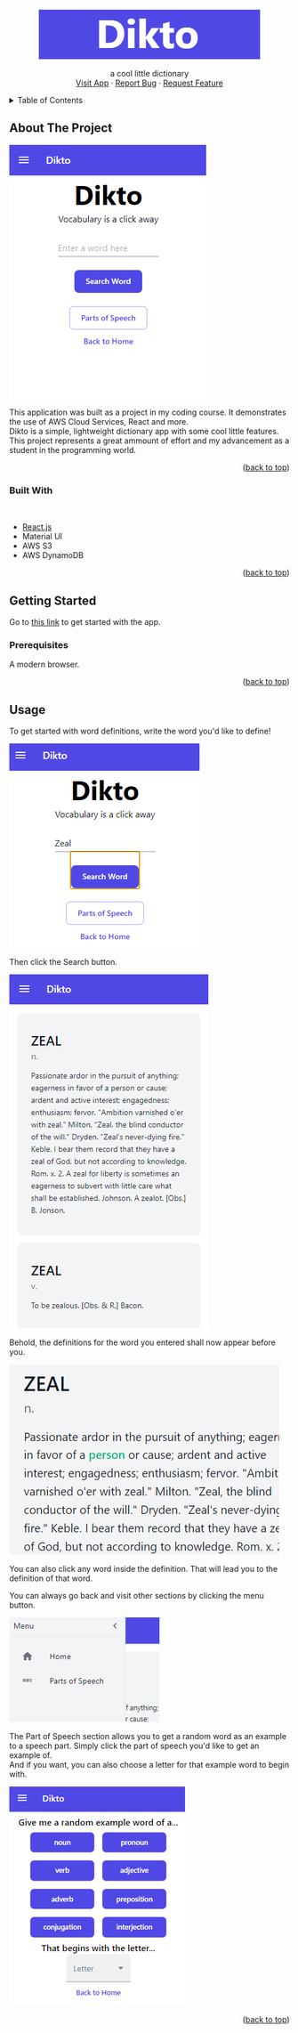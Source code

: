 <div id="top"></div>

<!-- PROJECT LOGO -->
<br />
<div align="center">
    <img src="images/logo.png" alt="Logo" >

  <p align="center">
    a cool little dictionary
    <br />
    <a href="http://dikto-client.s3-website.eu-west-3.amazonaws.com/">Visit App</a>
    ·
    <a href="https://github.com/strauss02/dikto-frontend/issues">Report Bug</a>
    ·
    <a href="https://github.com/strauss02/dikto-frontend/issues">Request Feature</a>
  </p>
</div>

<!-- TABLE OF CONTENTS -->
<details>
  <summary>Table of Contents</summary>
  <ol>
    <li>
      <a href="#about-the-project">About The Project</a>
      <ul>
        <li><a href="#built-with">Built With</a></li>
      </ul>
    </li>
    <li>
      <a href="#getting-started">Getting Started</a>
      <ul>
        <li><a href="#prerequisites">Prerequisites</a></li>
        <li><a href="#installation">Installation</a></li>
      </ul>
    </li>
    <li><a href="#usage">Usage</a></li>
    <li><a href="#roadmap">Roadmap</a></li>
    <li><a href="#contributing">Contributing</a></li>
    <li><a href="#license">License</a></li>
    <li><a href="#contact">Contact</a></li>
    <li><a href="#acknowledgments">Acknowledgments</a></li>
  </ol>
</details>

<!-- ABOUT THE PROJECT -->

## About The Project

![Dikto Screen Shot](/images/scrnsht1.png)

This application was built as a project in my coding course. It demonstrates the use of AWS Cloud Services, React and more.  
Dikto is a simple, lightweight dictionary app with some cool little features.  
This project represents a great ammount of effort and my advancement as a student in the programming world.

<p align="right">(<a href="#top">back to top</a>)</p>

### Built With

<br>

- [React.js](https://reactjs.org/)
- Material UI
- AWS S3
- AWS DynamoDB

<p align="right">(<a href="#top">back to top</a>)</p>

<!-- GETTING STARTED -->

## Getting Started

Go to [this link](http://dikto-client.s3-website.eu-west-3.amazonaws.com/) to get started with the app.

### Prerequisites

A modern browser.

<p align="right">(<a href="#top">back to top</a>)</p>

<!-- USAGE EXAMPLES -->

## Usage

To get started with word definitions, write the word you'd like to define!

![Dikto Screen Shot](./images/scrnsht2.png)

Then click the Search button.

![Dikto Screen Shot](./images/scrnsht3.png)

Behold, the definitions for the word you entered shall now appear before you.

![Dikto Screen Shot](./images/scrnsht4.png)

You can also click any word inside the definition. That will lead you to the definition of that word.

You can always go back and visit other sections by clicking the menu button.

![Dikto Screen Shot](./images/scrnsht5.png)

The Part of Speech section allows you to get a random word as an example to a speech part. Simply click the part of speech you'd like to get an example of.  
And if you want, you can also choose a letter for that example word to begin with.

![Dikto Screen Shot](./images/scrnsht6.png)

<p align="right">(<a href="#top">back to top</a>)</p>
